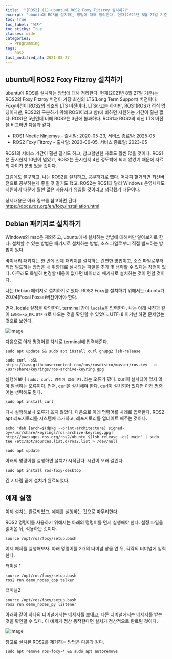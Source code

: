 ```yaml
---
title:  "[ROS2] (1)-ubuntu에 ROS2 Foxy Fitzroy 설치하기"
excerpt: "ubuntu에 ROS를 설치하는 방법에 대해 정리한다. 현재(2021년 8월 27일 기준)는 ROS2의 Foxy Fitzroy 버전이 가장 최신의 LTS(Long Term Support) 버전이다."
toc: True
toc_label: "목차"
toc_sticky: True
classes: wide
categories:
  - Programming
tags:
  - ROS2
last_modified_at: 2021-08-27
---
```


## ubuntu에 ROS2 Foxy Fitzroy 설치하기
ubuntu에 ROS를 설치하는 방법에 대해 정리한다. 현재(2021년 8월 27일 기준)는 ROS2의 Foxy Fitzroy 버전이 가장 최신의 LTS(Long Term Support) 버전이다. Foxy버전이 ROS2의 최초의 LTS 버전이다. LTS라고는 하지만, ROS1(ROS가 정식 명칭이지만, ROS2와 구분하기 위해 ROS1이라고 함)에 비하면 지원하는 기간이 훨씬 짧다. ROS1은 5년인데 비해 ROS2는 3년에 불과하다. ROS1과 ROS2의 최신 LTS 버전을 비교하면 다음과 같다.

- ROS1 Noetic Ninjemys - 출시일: 2020-05-23, 서비스 종료일: 2025-05
- ROS2 Foxy Fitzroy - 출시일: 2020-06-05, 서비스 종료일: 2023-05

ROS1의 서비스 기간이 훨씬 길기도 하고, 참고할만한 자료도 훨씬 많을 것이다. ROS1은 출시한지 10년이 넘었고, ROS2는 출시한지 4년 정도밖에 되지 않았기 때문에 자료의 차이가 분명 있을 것이다.

그럼에도 불구하고, 나는 ROS2를 설치하고, 공부하기로 했다. 어차피 할거라면 최신버전으로 공부하는게 좋을 것 같기도 했고, ROS2는 ROS1과 달리 Windows 운영체제도 지원하기 때문에 훨씬 많은 사용자가 유입될 것이라고 생각했기 때문이다.

상세내용은 아래 링크를 참고하면 된다.  
<https://docs.ros.org/en/foxy/Installation.html>

## Debian 패키지로 설치하기
Windows와 mac은 제외하고, ubuntu에서 설치하는 방법에 대해서만 알아보기로 한다. 설치할 수 있는 방법은 패키지로 설치하는 방법, 소스 파일로부터 직접 빌드하는 방법이 있다. 

바이너리 패키지는 한 번에 전체 패키지를 설치하는 간편한 방법이고, 소스 파일로부터 직접 빌드하는 방법은 내 취향대로 설치되는 파일을 추가 및 생략할 수 있다는 장점이 있다. 아무래도 특별히 변경할 내용이 없다면 바이너리 패키지로 설치하는 것이 편할 것이다.

나는 Debian 패키지로 설치하기로 했다. ROS2 Foxy를 설치하기 위해서는 ubuntu가 20.04(Focal Fossa)버전이어야 한다. 

먼저, locale 설정을 확인한다. terminal 창에 `locale`을 입력한다. 나는 아래 사진과 같이 `LANG=ko_KR.UTF-8`로 나오는 것을 확인할 수 있었다. UTF-8 이기만 하면 문제없는 것으로 보인다.

<img src="{{ site.url }}{{ site.baseurl }}/assets/images/2021-08-27-[ROS2]_(1)-ubuntu에_ROS2_Foxy_Fitzroy_설치하기/check_locale.png" alt="image"> 

다음으로 아래 명령어를 차례로 terminal에 입력해준다. 

```
sudo apt update && sudo apt install curl gnupg2 lsb-release

sudo curl -sSL https://raw.githubusercontent.com/ros/rosdistro/master/ros.key  -o /usr/share/keyrings/ros-archive-keyring.gpg
```
실행해보니 `sudo: curl: 명령이 없습니다.`라는 오류가 떴다. curl이 설치되어 있지 않아 발생하는 오류이다. 먼저, curl을 설치해야 한다. curl이 설치되어 있다면 아래 명령어는 생략해도 된다.

```
sudo apt install curl
```
다시 실행해보니 오류가 뜨지 않았다. 다음으로 아래 명령어를 차례로 입력한다. ROS2 apt 레포지토리를 시스템에 추가하고, 레포지토리를 업데이트 해주는 것이다.

```
echo "deb [arch=$(dpkg --print-architecture) signed-by=/usr/share/keyrings/ros-archive-keyring.gpg] http://packages.ros.org/ros2/ubuntu $(lsb_release -cs) main" | sudo tee /etc/apt/sources.list.d/ros2.list > /dev/null

sudo apt update
```

아래의 명령어를 실행하면 설치가 시작된다. 시간이 오래 걸린다.

```
sudo apt install ros-foxy-desktop
```

긴 기다림 끝에 설치가 완료되었다.

## 예제 실행
이제 설치는 완료되었고, 예제를 실행하는 것으로 마무리한다.

ROS2 명령어를 사용하기 위해서는 아래의 명령어를 먼저 실행해야 한다. 설정 파일을 읽어온 뒤, 적용하는 것이다.

```
source /opt/ros/foxy/setup.bash
```

이제 예제를 실행해보자. 아래 명령어를 2개의 터미널 창을 연 뒤, 각각의 터미널에 입력한다.

터미널 1
```
source /opt/ros/foxy/setup.bash
ros2 run demo_nodes_cpp talker
```

터미널2
```
source /opt/ros/foxy/setup.bash
ros2 run demo_nodes_py listener
```

아래와 같이 하나의 터미널에서는 메세지를 보내고, 다른 터미널에서는 메세지를 받는 것을 확인할 수 있다. 이 예제가 정상 동작한다면 설치가 정상적으로 완료된 것이다.

<img src="{{ site.url }}{{ site.baseurl }}/assets/images/2021-08-27-[ROS2]_(1)-ubuntu에_ROS2_Foxy_Fitzroy_설치하기/ros2_example.png" alt="image"> 

참고로 설치된 ROS2를 제거하는 방법은 다음과 같다.

```
sudo apt remove ros-foxy-* && sudo apt autoremove
```
